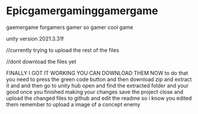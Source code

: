 # Epicgamergaminggamergame
gaemergame
forgamers
gamer
so gamer
cool game

unity version 2021.3.31f 

//currently trying to upload the rest of the files

//dont download the files yet 

FINALLY I GOT IT WORKING YOU CAN DOWNLOAD THEM NOW 
to do that you need to press the green code button
and then download zip and extract it and 
and then go to unity hub open and find the extracted folder 
and your good once you finished making your changes save the project 
close and upload the changed files to github and edit the readme so i know you edited them
remember to upload a image of a concept enemy
